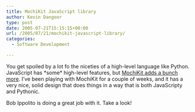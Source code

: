```yaml
---
title: MochiKit JavaScript library
author: Kevin Dangoor
type: post
date: 2005-07-21T15:15:15+00:00
url: /2005/07/21/mochikit-javascript-library/
categories:
  - Software Development

---
```

You get spoiled by a lot fo the niceties of a high-level language like Python. JavaScript has \*some\* high-level features, but [MochiKit adds a bunch more][1]. I&#8217;ve been playing with MochiKit for a couple of weeks, and it has a very nice, solid design that does things in a way that is both JavaScripty and Pythonic.

Bob Ippolito is doing a great job with it. Take a look!

 [1]: http://bob.pythonmac.org/archives/2005/07/21/mochikit-sneak-preview/